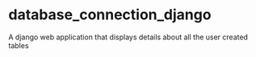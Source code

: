 # database_connection_django
A django web application that displays details about all the user created tables
